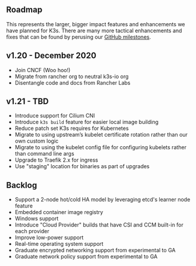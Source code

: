 Roadmap
---
This represents the larger, bigger impact features and enhancements we have planned for K3s. There are many more tactical enhancements and fixes that can be found by perusing our [GitHub milestones](https://github.com/k3s-io/k3s/milestones).


v1.20 - December 2020
---
- Join CNCF (Woo hoo!)
- Migrate from rancher org to neutral k3s-io org
- Disentangle code and docs from Rancher Labs

v1.21 - TBD
---
- Introduce support for Cilium CNI
- Introduce `k3s build` feature for easier local image building
- Reduce patch set K3s requires for Kubernetes
- Migrate to using upstream’s kubelet certificate rotation rather than our own custom logic
- Migrate to using the kubelet config file for configuring kubelets rather than command line args
- Upgrade to Traefik 2.x for ingress
- Use "staging" location for binaries as part of upgrades

Backlog
---
- Support a 2-node hot/cold HA model by leveraging etcd's learner node feature
- Embedded container image registry
- Windows support
- Introduce "Cloud Provider" builds that have CSI and CCM built-in for each provider
- Improve low-power support
- Real-time operating system support
- Graduate encrypted networking support from experimental to GA
- Graduate network policy support from experimental to GA
